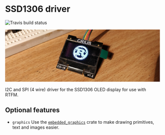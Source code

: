 # SSD1306 driver

![Travis build status](https://travis-ci.org/jamwaffles/ssd1306.svg?branch=master)

![CRIUS display showing the Rust logo](readme_banner.jpg?raw=true)

I2C and SPI (4 wire) driver for the SSD1306 OLED display for use with RTFM.

## Optional features

* `graphics` Use the [`embedded_graphics`](https://github.com/jamwaffles/embedded-graphics) crate to make drawing primitives, text and images easier.
